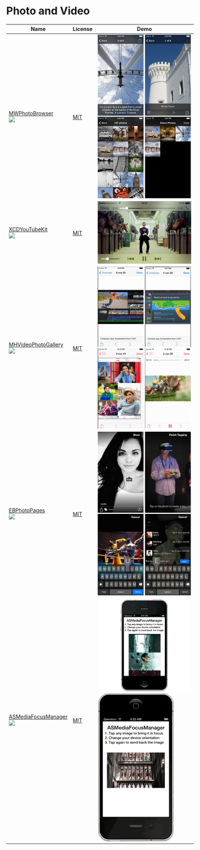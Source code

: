 Photo and Video
=====================
Name | License | Demo
--- | --- | ---
[MWPhotoBrowser](https://github.com/mwaterfall/MWPhotoBrowser) <br> [![](http://gh-btns.cjwirth.com/stars/mwaterfall/MWPhotoBrowser)](https://github.com/mwaterfall/MWPhotoBrowser/stargazers) | [MIT] | <img src="/assets/MWPhotoBrowser1.png" width="49%"> <img src="/assets/MWPhotoBrowser2.png" width="49%"> <img src="/assets/MWPhotoBrowser3.png" width="49%"> <img src="/assets/MWPhotoBrowser4.png" width="49%">
[XCDYouTubeKit](https://github.com/0xced/XCDYouTubeKit) <br> [![](http://gh-btns.cjwirth.com/stars/0xced/XCDYouTubeKit)](https://github.com/0xced/XCDYouTubeKit/stargazers) | [MIT] | <img src="/assets/XCDYouTubeKit1.png">
[MHVideoPhotoGallery](https://github.com/mariohahn/MHVideoPhotoGallery) <br> [![](http://gh-btns.cjwirth.com/stars/mariohahn/MHVideoPhotoGallery)](https://github.com/mariohahn/MHVideoPhotoGallery/stargazers) | [MIT] | <img src="/assets/MHVideoPhotoGallery1.gif" width="49%"> <img src="/assets/MHVideoPhotoGallery2.gif" width="49%"> <img src="/assets/MHVideoPhotoGallery3.gif" width="49%"> <img src="/assets/MHVideoPhotoGallery4.gif" width="49%">
[EBPhotoPages](https://github.com/EddyBorja/EBPhotoPages) <br> [![](http://gh-btns.cjwirth.com/stars/EddyBorja/EBPhotoPages)](https://github.com/EddyBorja/EBPhotoPages/stargazers) | [MIT] | <img src="/assets/EBPhotoPages1.png" width="49%"> <img src="/assets/EBPhotoPages2.png" width="49%"> <img src="/assets/EBPhotoPages3.png" width="49%"> <img src="/assets/EBPhotoPages4.png" width="49%">
[ASMediaFocusManager](https://github.com/autresphere/ASMediaFocusManager) <br> [![](http://gh-btns.cjwirth.com/stars/autresphere/ASMediaFocusManager)](https://github.com/autresphere/ASMediaFocusManager/stargazers) | [MIT] | <img src="/assets/ASMediaFocusManager1.gif"> <img src="/assets/ASMediaFocusManager2.gif">

[MIT]: (http://opensource.org/licenses/MIT)
[Apache License v2]: (https://www.apache.org/licenses/LICENSE-2.0)
[BSD-2]: (http://opensource.org/licenses/BSD-2-Clause)
[BSD-3]: (http://opensource.org/licenses/BSD-3-Clause) 
